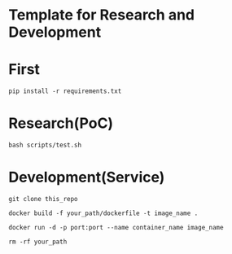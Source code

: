 # Template for Research and Development

# First

```
pip install -r requirements.txt
```


# Research(PoC)

```
bash scripts/test.sh
```

# Development(Service)

```
git clone this_repo

docker build -f your_path/dockerfile -t image_name .

docker run -d -p port:port --name container_name image_name

rm -rf your_path

```